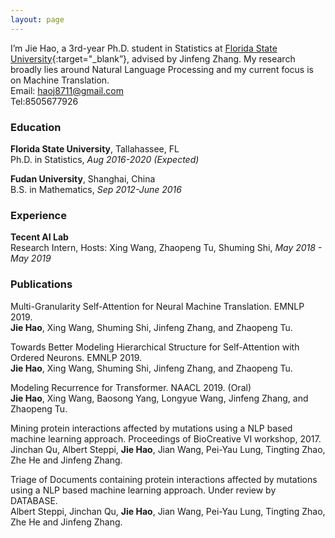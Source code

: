 ```yaml
---
layout: page
---
```


I’m Jie Hao, a 3rd-year Ph.D. student in Statistics at [Florida State University](https://www.fsu.edu){:target="_blank”}, advised by Jinfeng Zhang. My research broadly lies around Natural Language Processing and  my current focus is on Machine Translation.  
Email: haoj8711@gmail.com  
Tel:8505677926  

### Education

**Florida State University**, Tallahassee, FL  
Ph.D. in Statistics, *Aug 2016-2020 (Expected)*

**Fudan University**, Shanghai, China  
B.S. in Mathematics, *Sep 2012-June 2016*

### Experience

**Tecent AI Lab**  
Research Intern, Hosts: Xing Wang, Zhaopeng Tu, Shuming Shi, *May 2018 - May 2019*

### Publications

Multi-Granularity Self-Attention for Neural Machine Translation. EMNLP 2019.  
**Jie Hao**, Xing Wang, Shuming Shi, Jinfeng Zhang, and Zhaopeng Tu. 

Towards Better Modeling Hierarchical Structure for Self-Attention with Ordered Neurons. EMNLP 2019.  
**Jie Hao**, Xing Wang, Shuming Shi, Jinfeng Zhang, and Zhaopeng Tu.

Modeling Recurrence for Transformer. NAACL 2019. (Oral)  
**Jie Hao**, Xing Wang, Baosong Yang, Longyue Wang, Jinfeng Zhang, and Zhaopeng Tu.

Mining protein interactions affected by mutations using a NLP based machine learning approach. Proceedings
of BioCreative VI workshop, 2017.  
Jinchan Qu, Albert Steppi, **Jie Hao**, Jian Wang, Pei-Yau Lung, Tingting Zhao, Zhe He and Jinfeng Zhang. 

Triage of Documents containing protein interactions affected by mutations using a NLP based machine learning
approach. Under review by DATABASE.  
Albert Steppi, Jinchan Qu, **Jie Hao**, Jian Wang, Pei-Yau Lung, Tingting Zhao, Zhe He and Jinfeng Zhang. 
